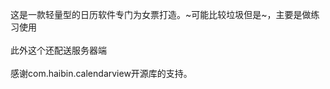 这是一款轻量型的日历软件专门为女票打造。~可能比较垃圾但是~，主要是做练习使用<br></br>
此外这个还配送服务器端<br></br>
感谢com.haibin.calendarview开源库的支持。
